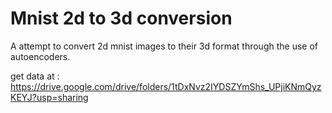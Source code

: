 # Mnist 2d to 3d conversion

A attempt to convert 2d mnist images to their 3d format through the use of autoencoders.

get data at : https://drive.google.com/drive/folders/1tDxNvz2IYDSZYmShs_UPjiKNmQyzKEYJ?usp=sharing